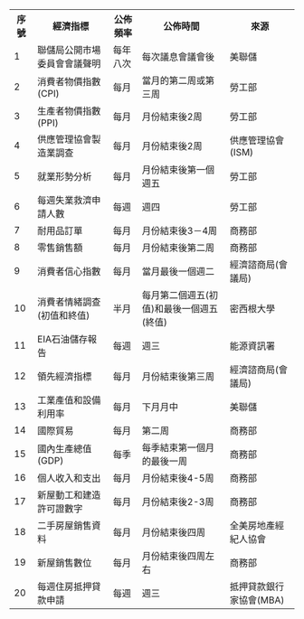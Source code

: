 <table>
  <tr>
    <th>序號</th>
    <th>經濟指標</th>
    <th>公佈頻率</th>
    <th>公佈時間</th>
    <th>來源</th>
  </tr>
  <tr>
      <td>1</td>
      <td>聯儲局公開市場委員會會議聲明</td>
      <td>每年八次</td>
      <td>每次議息會議會後</td>
      <td>美聯儲</td>
  </tr>
  <tr>
      <td>2</td>
      <td>消費者物價指數(CPI)</td>
      <td>每月</td>
      <td>當月的第二周或第三周</td>
      <td>勞工部</td>
  </tr>
  <tr>
      <td>3</td>
      <td>生產者物價指數(PPI)</td>
      <td>每月</td>
      <td>月份結束後2周</td>
      <td>勞工部</td>
  </tr>
  <tr>
      <td>4</td>
      <td>供應管理協會製造業調查</td>
      <td>每月</td>
      <td>月份結束後2周</td>
      <td>供應管理協會(ISM)</td>
  </tr>
  <tr>
      <td>5</td>
      <td>就業形勢分析</td>
      <td>每月</td>
      <td>月份結束後第一個週五</td>
      <td>勞工部</td>
  </tr>
  <tr>
      <td>6</td>
      <td>每週失業救濟申請人數</td>
      <td>每週</td>
      <td>週四</td>
      <td>勞工部</td>
  </tr>
  <tr>
      <td>7</td>
      <td>耐用品訂單</td>
      <td>每月</td>
      <td>月份結束後3－4周</td>
      <td>商務部</td>
  </tr>
  <tr>
      <td>8</td>
      <td>零售銷售額</td>
      <td>每月</td>
      <td>月份結束後第二周</td>
      <td>商務部</td>
  </tr>
  <tr>
      <td>9</td>
      <td>消費者信心指數</td>
      <td>每月</td>
      <td>當月最後一個週二</td>
      <td>經濟諮商局(會議局)</td>
  </tr>
  <tr>
      <td>10</td>
      <td>消費者情緒調查(初值和終值)</td>
      <td>半月</td>
      <td>每月第二個週五(初值)和最後一個週五(終值)</td>
      <td>密西根大學</td>
  </tr>
  <tr>
      <td>11</td>
      <td>EIA石油儲存報告</td>
      <td>每週</td>
      <td>週三</td>
      <td>能源資訊署</td>
  </tr>
  <tr>
      <td>12</td>
      <td>領先經濟指標</td>
      <td>每月</td>
      <td>月份結束後第三周</td>
      <td>經濟諮商局(會議局)</td>
  </tr>
  <tr>
      <td>13</td>
      <td>工業產值和設備利用率</td>
      <td>每月</td>
      <td>下月月中</td>
      <td>美聯儲</td>
  </tr>
  <tr>
      <td>14</td>
      <td>國際貿易</td>
      <td>每月</td>
      <td>第二周</td>
      <td>商務部</td>
  </tr>
  <tr>
      <td>15</td>
      <td>國內生產總值(GDP)</td>
      <td>每季</td>
      <td>每季結束第一個月的最後一周</td>
      <td>商務部</td>
  </tr>
  <tr>
      <td>16</td>
      <td>個人收入和支出</td>
      <td>每月</td>
      <td>月份結束後4-5周</td>
      <td>商務部</td>
  </tr>
  <tr>
      <td>17</td>
      <td>新屋動工和建造許可證數字</td>
      <td>每月</td>
      <td>月份結束後2-3周</td>
      <td>商務部</td>
  </tr>
  <tr>
      <td>18</td>
      <td>二手房屋銷售資料</td>
      <td>每月</td>
      <td>月份結束後四周</td>
      <td>全美房地產經紀人協會</td>
  </tr>
  <tr>
      <td>19</td>
      <td>新屋銷售數位</td>
      <td>每月</td>
      <td>月份結束後四周左右</td>
      <td>商務部</td>
  </tr>
  <tr>
      <td>20</td>
      <td>每週住房抵押貸款申請</td>
      <td>每週</td>
      <td>週三</td>
      <td>抵押貸款銀行家協會(MBA)</td>
  </tr>

</table>